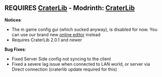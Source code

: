 ## REQUIRES [CraterLib](https://www.curseforge.com/minecraft/mc-mods/craterlib) - Modrinth: [CraterLib](https://modrinth.com/mod/craterlib)

**Notices**:

- The in game config gui (which sucked anyway), is disabled for now. You can use our brand new [online editor](https://editor.firstdark.dev) instead
- Requires CraterLib 2.0.1 and newer

**Bug Fixes**:

- Fixed Server Side config not syncing to the client
- Fixed a severe lag issue when connected to LAN world, or server via Direct connection (craterlib update required for this)
